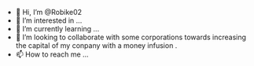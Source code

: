 - 👋 Hi, I’m @Robike02
- 👀 I’m interested in ...
- 🌱 I’m currently learning ...
- 💞️ I’m looking to collaborate  with some corporations towards increasing the capital of my conpany with a money infusion .
- 📫 How to reach me ...

<!---
Robike02/Robike02 is a ✨ special ✨ repository because its `README.md` (this file) appears on your GitHub profile.
You can click the Preview link to take a look at your changes.
--->
